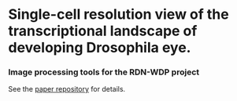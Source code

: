 # Single-cell resolution view of the transcriptional landscape of developing Drosophila eye.
### Image processing tools for the RDN-WDP project

See the [paper repository](https://github.com/HassanLab/rdn-wdp-paper) for details.

